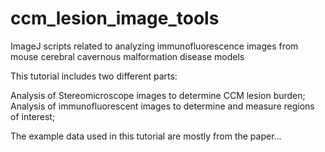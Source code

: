 # ccm_lesion_image_tools
ImageJ scripts related to analyzing immunofluorescence images from mouse cerebral cavernous malformation disease models

This tutorial includes two different parts:

Analysis of Stereomicroscope images to determine CCM lesion burden;
Analysis of immunofluorescent images to determine and measure regions of interest;

The example data used in this tutorial are mostly from the paper...
